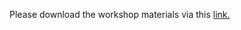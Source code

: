 Please download the workshop materials via this [link.](https://github.com/barnarderc/workshops/blob/master/Fall%202017/R%20for%20Faculty/ERC_Faculty_R.zip)
